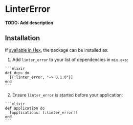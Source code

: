 # LinterError

**TODO: Add description**

## Installation

If [available in Hex](https://hex.pm/docs/publish), the package can be installed as:

  1. Add `linter_error` to your list of dependencies in `mix.exs`:

    ```elixir
    def deps do
      [{:linter_error, "~> 0.1.0"}]
    end
    ```

  2. Ensure `linter_error` is started before your application:

    ```elixir
    def application do
      [applications: [:linter_error]]
    end
    ```

